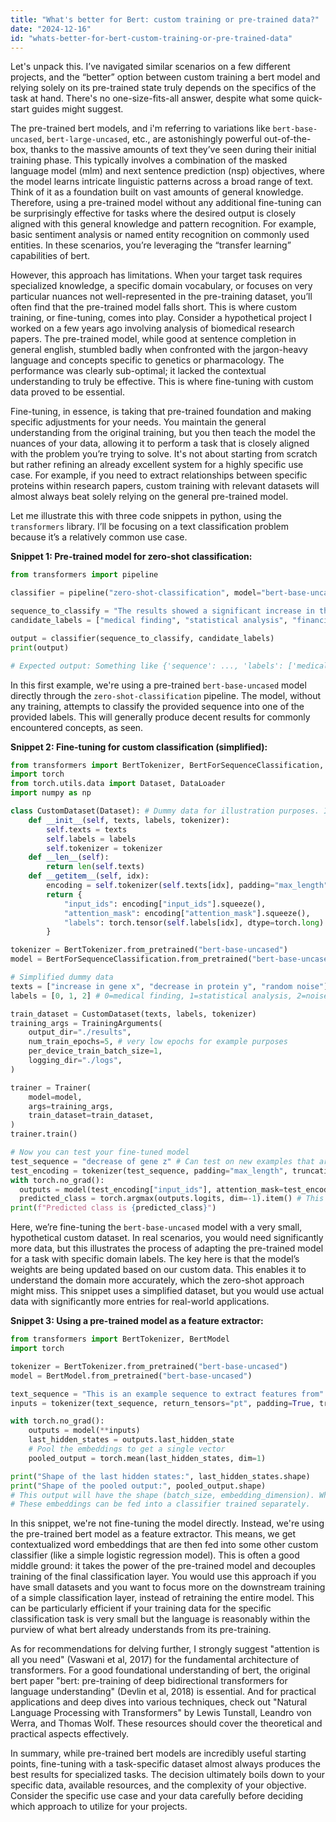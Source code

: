 ```yaml
---
title: "What's better for Bert: custom training or pre-trained data?"
date: "2024-12-16"
id: "whats-better-for-bert-custom-training-or-pre-trained-data"
---
```


Let's unpack this. I’ve navigated similar scenarios on a few different projects, and the “better” option between custom training a bert model and relying solely on its pre-trained state truly depends on the specifics of the task at hand. There's no one-size-fits-all answer, despite what some quick-start guides might suggest.

The pre-trained bert models, and i'm referring to variations like `bert-base-uncased`, `bert-large-uncased`, etc., are astonishingly powerful out-of-the-box, thanks to the massive amounts of text they’ve seen during their initial training phase. This typically involves a combination of the masked language model (mlm) and next sentence prediction (nsp) objectives, where the model learns intricate linguistic patterns across a broad range of text. Think of it as a foundation built on vast amounts of general knowledge. Therefore, using a pre-trained model without any additional fine-tuning can be surprisingly effective for tasks where the desired output is closely aligned with this general knowledge and pattern recognition. For example, basic sentiment analysis or named entity recognition on commonly used entities. In these scenarios, you’re leveraging the “transfer learning” capabilities of bert.

However, this approach has limitations. When your target task requires specialized knowledge, a specific domain vocabulary, or focuses on very particular nuances not well-represented in the pre-training dataset, you’ll often find that the pre-trained model falls short. This is where custom training, or fine-tuning, comes into play. Consider a hypothetical project I worked on a few years ago involving analysis of biomedical research papers. The pre-trained model, while good at sentence completion in general english, stumbled badly when confronted with the jargon-heavy language and concepts specific to genetics or pharmacology. The performance was clearly sub-optimal; it lacked the contextual understanding to truly be effective. This is where fine-tuning with custom data proved to be essential.

Fine-tuning, in essence, is taking that pre-trained foundation and making specific adjustments for your needs. You maintain the general understanding from the original training, but you then teach the model the nuances of your data, allowing it to perform a task that is closely aligned with the problem you’re trying to solve. It's not about starting from scratch but rather refining an already excellent system for a highly specific use case. For example, if you need to extract relationships between specific proteins within research papers, custom training with relevant datasets will almost always beat solely relying on the general pre-trained model.

Let me illustrate this with three code snippets in python, using the `transformers` library. I’ll be focusing on a text classification problem because it’s a relatively common use case.

**Snippet 1: Pre-trained model for zero-shot classification:**

```python
from transformers import pipeline

classifier = pipeline("zero-shot-classification", model="bert-base-uncased")

sequence_to_classify = "The results showed a significant increase in the expression of gene x."
candidate_labels = ["medical finding", "statistical analysis", "financial report"]

output = classifier(sequence_to_classify, candidate_labels)
print(output)

# Expected output: Something like {'sequence': ..., 'labels': ['medical finding', 'statistical analysis', 'financial report'], 'scores': [...]} - with 'medical finding' likely having the highest score.
```

In this first example, we're using a pre-trained `bert-base-uncased` model directly through the `zero-shot-classification` pipeline. The model, without any training, attempts to classify the provided sequence into one of the provided labels. This will generally produce decent results for commonly encountered concepts, as seen.

**Snippet 2: Fine-tuning for custom classification (simplified):**

```python
from transformers import BertTokenizer, BertForSequenceClassification, Trainer, TrainingArguments
import torch
from torch.utils.data import Dataset, DataLoader
import numpy as np

class CustomDataset(Dataset): # Dummy data for illustration purposes. In real-world examples, use actual datasets.
    def __init__(self, texts, labels, tokenizer):
        self.texts = texts
        self.labels = labels
        self.tokenizer = tokenizer
    def __len__(self):
        return len(self.texts)
    def __getitem__(self, idx):
        encoding = self.tokenizer(self.texts[idx], padding="max_length", truncation=True, max_length=128, return_tensors="pt")
        return {
            "input_ids": encoding["input_ids"].squeeze(),
            "attention_mask": encoding["attention_mask"].squeeze(),
            "labels": torch.tensor(self.labels[idx], dtype=torch.long)
        }

tokenizer = BertTokenizer.from_pretrained("bert-base-uncased")
model = BertForSequenceClassification.from_pretrained("bert-base-uncased", num_labels=3)

# Simplified dummy data
texts = ["increase in gene x", "decrease in protein y", "random noise"]
labels = [0, 1, 2] # 0=medical finding, 1=statistical analysis, 2=noise

train_dataset = CustomDataset(texts, labels, tokenizer)
training_args = TrainingArguments(
    output_dir="./results",
    num_train_epochs=5, # very low epochs for example purposes
    per_device_train_batch_size=1,
    logging_dir="./logs",
)

trainer = Trainer(
    model=model,
    args=training_args,
    train_dataset=train_dataset,
)
trainer.train()

# Now you can test your fine-tuned model
test_sequence = "decrease of gene z" # Can test on new examples that are similar.
test_encoding = tokenizer(test_sequence, padding="max_length", truncation=True, max_length=128, return_tensors="pt")
with torch.no_grad():
  outputs = model(test_encoding["input_ids"], attention_mask=test_encoding["attention_mask"])
  predicted_class = torch.argmax(outputs.logits, dim=-1).item() # This will give a class label
print(f"Predicted class is {predicted_class}")
```

Here, we’re fine-tuning the `bert-base-uncased` model with a very small, hypothetical custom dataset. In real scenarios, you would need significantly more data, but this illustrates the process of adapting the pre-trained model for a task with specific domain labels. The key here is that the model’s weights are being updated based on our custom data. This enables it to understand the domain more accurately, which the zero-shot approach might miss. This snippet uses a simplified dataset, but you would use actual data with significantly more entries for real-world applications.

**Snippet 3: Using a pre-trained model as a feature extractor:**

```python
from transformers import BertTokenizer, BertModel
import torch

tokenizer = BertTokenizer.from_pretrained("bert-base-uncased")
model = BertModel.from_pretrained("bert-base-uncased")

text_sequence = "This is an example sequence to extract features from"
inputs = tokenizer(text_sequence, return_tensors="pt", padding=True, truncation=True)

with torch.no_grad():
    outputs = model(**inputs)
    last_hidden_states = outputs.last_hidden_state
    # Pool the embeddings to get a single vector
    pooled_output = torch.mean(last_hidden_states, dim=1)

print("Shape of the last hidden states:", last_hidden_states.shape)
print("Shape of the pooled output:", pooled_output.shape)
# This output will have the shape (batch_size, embedding_dimension). Where batch_size will be 1, and embedding_dimension will be 768 for bert-base-uncased.
# These embeddings can be fed into a classifier trained separately.
```

In this snippet, we're not fine-tuning the model directly. Instead, we're using the pre-trained bert model as a feature extractor. This means, we get contextualized word embeddings that are then fed into some other custom classifier (like a simple logistic regression model). This is often a good middle ground: it takes the power of the pre-trained model and decouples training of the final classification layer. You would use this approach if you have small datasets and you want to focus more on the downstream training of a simple classification layer, instead of retraining the entire model. This can be particularly efficient if your training data for the specific classification task is very small but the language is reasonably within the purview of what bert already understands from its pre-training.

As for recommendations for delving further, I strongly suggest "attention is all you need" (Vaswani et al, 2017) for the fundamental architecture of transformers. For a good foundational understanding of bert, the original bert paper "bert: pre-training of deep bidirectional transformers for language understanding" (Devlin et al, 2018) is essential. And for practical applications and deep dives into various techniques, check out "Natural Language Processing with Transformers" by Lewis Tunstall, Leandro von Werra, and Thomas Wolf. These resources should cover the theoretical and practical aspects effectively.

In summary, while pre-trained bert models are incredibly useful starting points, fine-tuning with a task-specific dataset almost always produces the best results for specialized tasks. The decision ultimately boils down to your specific data, available resources, and the complexity of your objective. Consider the specific use case and your data carefully before deciding which approach to utilize for your projects.
